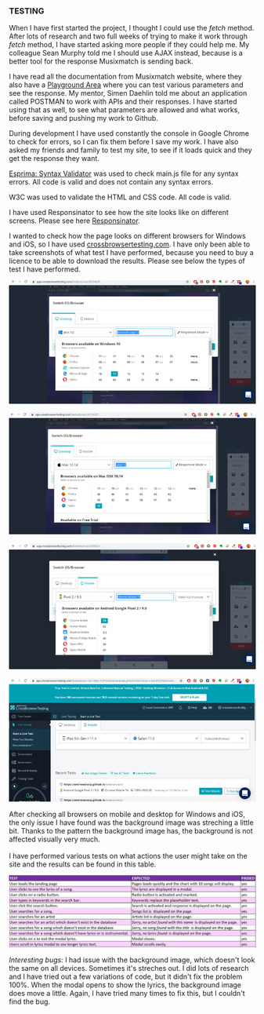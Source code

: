 ### TESTING
When I have first started the project, I thought I could use the _fetch_ method. After lots of research and two full weeks of trying to make it work through _fetch_ method, I have started asking more people if they could help me. My colleague Sean Murphy told me I should use AJAX instead, because is a better tool for the response Musixmatch is sending back.

I have read all the documentation from Musixmatch website, where they also have a [Playground Area](https://playground.musixmatch.com/#/)  where you can test various parameters and see the response.
My mentor, Simen Daehlin told me about an application called POSTMAN to work with APIs and their responses. I have started using that as well, to see what parameters are allowed and what works, before saving and pushing my work to Github.

During development I have used constantly the console in Google Chrome to check for errors, so I can fix them before I save my work. I have also asked my friends and family to test my site, to see if it loads quick and they get the response they want.

[Esprima: Syntax Validator](https://esprima.org/demo/validate.html) was used to check main.js file for any syntax errors. All code is valid and does not contain any syntax errors.

W3C was used to validate the HTML and CSS code. All code is valid.

I have used  Responsinator to see how the site looks like on different screens. Please see here [Responsinator](http://www.responsinator.com/?url=https%3A%2F%2Fandreeaiosip.github.io%2Fwhat-a-track%2F). 

I wanted to check how the page looks on different browsers for Windows and iOS, so I have used [crossbrowsertesting.com](https://app.crossbrowsertesting.com/test-center). I have only been able to take screenshots of what test I have performed, because you need to buy a licence to be able to download the results. Please see below the types of test I have performed.
<p align="center">
<a  href=""  target="_blank"><img  src="../assets/images/windows-dk.png"  alt="screenshot test desktop"/></a>
</p>
<p align="center">
<a  href=""  target="_blank"><img  src="../assets/images/ios-desk.png"  alt="What a Track tests"/></a>
</p>
<p align="center">
<a  href=""  target="_blank"><img  src="../assets/images/windows-mob.png"  alt="What a Track tests"/></a>
</p>
<p align="center">
<a  href=""  target="_blank"><img  src="../assets/images/iOS-mob.png"  alt="What a Track tests"/></a>
</p>
After checking all browsers on mobile and desktop for Windows and iOS, the only issue I have found was the background image was streching a little bit. Thanks to the pattern the background image has, the background is not affected visually very much.
</br>
</br>
I have performed various tests on what actions the user might take on the site and the results can be found in this table.
<p align="center">
<a  href=""  target="_blank"><img  src="../assets/images/tests.JPG"  alt="What a Track tests"/></a>
</p>

_Interesting bugs:_
I had issue with the background image, which doesn't look the same on all devices. Sometimes it's streches out. I did lots of research and I have tried out a few variations of code, but it didn't fix the problem 100%.
When the modal opens to show the lyrics, the background image does move a little. Again, I have tried many times to fix this, but I couldn't find the bug.
